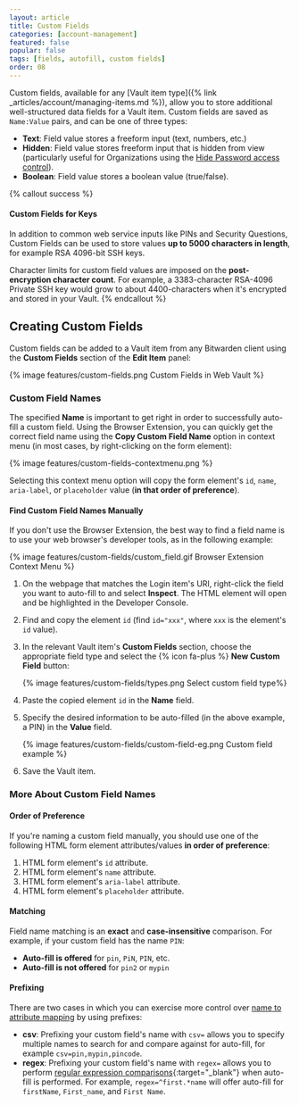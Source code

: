 ```yaml
---
layout: article
title: Custom Fields
categories: [account-management]
featured: false
popular: false
tags: [fields, autofill, custom fields]
order: 08
---
```


Custom fields, available for any [Vault item type]({% link _articles/account/managing-items.md %}), allow you to store additional well-structured data fields for a Vault item. Custom fields are saved as `Name:Value` pairs, and can be one of three types:

- **Text**: Field value stores a freeform input (text, numbers, etc.)
- **Hidden**: Field value stores freeform input that is hidden from view (particularly useful for Organizations using the [Hide Password access control](https://bitwarden.com/help/article/user-types-access-control/#granular-access-control)).
- **Boolean**: Field value stores a boolean value (true/false).

{% callout success %}
#### Custom Fields for Keys

In addition to common web service inputs like PINs and Security Questions, Custom Fields can be used to store values **up to 5000 characters in length**, for example RSA 4096-bit SSH keys.

Character limits for custom field values are imposed on the **post-encryption character count**. For example, a 3383-character RSA-4096 Private SSH key would grow to about 4400-characters when it's encrypted and stored in your Vault.
{% endcallout %}

## Creating Custom Fields

Custom fields can be added to a Vault item from any Bitwarden client using the **Custom Fields** section of the **Edit Item** panel:

{% image features/custom-fields.png Custom Fields in Web Vault %}

### Custom Field Names

The specified **Name** is important to get right in order to successfully auto-fill a custom field. Using the Browser Extension, you can quickly get the correct field name using the **Copy Custom Field Name** option in context menu (in most cases, by right-clicking on the form element):

{% image features/custom-fields-contextmenu.png %}

Selecting this context menu option will copy the form element's `id`, `name`, `aria-label`, or `placeholder` value (**in that order of preference**).

#### Find Custom Field Names Manually

If you don't use the Browser Extension, the best way to find a field name is to use your web browser's developer tools, as in the following example:

{% image features/custom-fields/custom_field.gif Browser Extension Context Menu %}

1. On the webpage that matches the Login item's URI, right-click the field you want to auto-fill to and select **Inspect**. The HTML element will open and be highlighted in the Developer Console.
2. Find and copy the element `id` (find `id="xxx"`, where `xxx` is the element's `id` value).
3. In the relevant Vault item's **Custom Fields** section, choose the appropriate field type and select the {% icon fa-plus %} **New Custom Field** button:

   {% image features/custom-fields/types.png Select custom field type%}
4. Paste the copied element `id` in the **Name** field.
5. Specify the desired information to be auto-filled (in the above example, a PIN) in the **Value** field.

   {% image features/custom-fields/custom-field-eg.png Custom field example %}
6. Save the Vault item.

### More About Custom Field Names

#### Order of Preference

If you're naming a custom field manually, you should use one of the following HTML form element attributes/values **in order of preference**:

1. HTML form element's `id` attribute.
2. HTML form element's `name` attribute.
3. HTML form element's `aria-label` attribute.
4. HTML form element's `placeholder` attribute.

#### Matching

Field name matching is an **exact** and **case-insensitive** comparison. For example, if your custom field has the name `PIN`:

- **Auto-fill is offered** for `pin`, `PiN`, `PIN`, etc.
- **Auto-fill is not offered** for `pin2` or `mypin`

#### Prefixing

There are two cases in which you can exercise more control over [name to attribute mapping](#name-to-attribute-mapping) by using prefixes:

- **csv**: Prefixing your custom field's name with `csv=` allows you to specify multiple names to search for and compare against for auto-fill, for example `csv=pin,mypin,pincode`.
- **regex**: Prefixing your custom field's name with `regex=` allows you to perform [regular expression comparisons](https://regexone.com){:target="\_blank"} when auto-fill is performed. For example, `regex=^first.*name` will offer auto-fill for `firstName`, `First_name`, and `First Name`.
